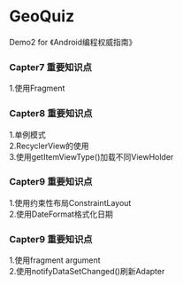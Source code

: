 <h1>GeoQuiz</h1>
Demo2 for 《Android编程权威指南》
<h3>Capter7 重要知识点</h3>
1.使用Fragment<br /> 
<h3>Capter8 重要知识点</h3>
1.单例模式<br />
2.RecyclerView的使用<br />
3.使用getItemViewType()加载不同ViewHolder
<h3>Capter9 重要知识点</h3>
1.使用约束性布局ConstraintLayout<br />
2.使用DateFormat格式化日期
<h3>Capter9 重要知识点</h3>
1.使用fragment argument<br />
2.使用notifyDataSetChanged()刷新Adapter<br />